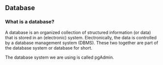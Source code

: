 ## Database

### What is a database?

A database is an organized collection of structured information (or data) that is stored in an (electronic) system. Electronically, the data is controlled by a database management system (DBMS). These two together are part of the database system or database for short.

The database system we are using is called pgAdmin.
